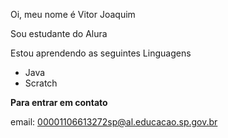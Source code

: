 Oi, meu nome é Vitor Joaquim

Sou estudante do Alura

Estou aprendendo as seguintes Linguagens
* Java
* Scratch

**Para entrar em contato**

email: 00001106613272sp@al.educacao.sp.gov.br
